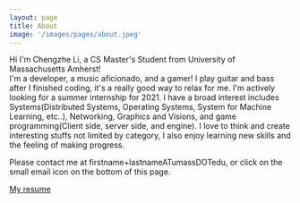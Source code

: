 ```yaml
---
layout: page
title: About
image: '/images/pages/about.jpeg'
---
```


Hi I'm Chengzhe Li, a CS Master's Student from University of Massachusetts Amherst!  
I'm a developer, a music aficionado, and a gamer! I play guitar and bass after I finished coding, it's a really good way to relax for me. 
I'm actively looking for a summer internship for 2021. I have a broad interest includes Systems(Distributed Systems, Operating Systems, System for Machine Learning, etc..), Networking, Graphics and Visions, and game programming(Client side, server side, and engine). 
I love to think and create interesting stuffs not limited by category, I also enjoy learning new skills and the feeling of making progress.

Please contact me at firstname+lastnameATumassDOTedu, or click on the small email icon on the bottom of this page.
    
[My resume](./images/pages/resume.pdf)